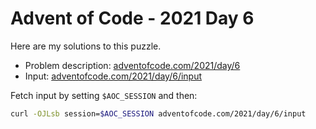 # Advent of Code - 2021 Day 6
Here are my solutions to this puzzle.

* Problem description: [adventofcode.com/2021/day/6](https://adventofcode.com/2021/day/6)
* Input: [adventofcode.com/2021/day/6/input](https://adventofcode.com/2021/day/6/input)

Fetch input by setting `$AOC_SESSION` and then:
```bash
curl -OJLsb session=$AOC_SESSION adventofcode.com/2021/day/6/input
```
